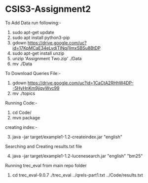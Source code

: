 # CSIS3-Assignment2


To Add Data run following:-
1. sudo apt-get update
2. sudo apt install python3-pip
3. gdown https://drive.google.com/uc?id=17KpMCaE34eLvdiTINqj1lmxSBSu8BtDP
4. sudo apt-get install unzip
5. unzip 'Assignment Two.zip' ./Data
6. mv ./Data <path to repo>


To Download Queries File:- 
1. gdown https://drive.google.com/uc?id=1CaCtA2RHhW4DP--5HyHnKm9jjqyWvc99
2. mv ./topics <path to repo>

Running Code:-
1. cd Code/
2. mvn package

creating index:-

3. java -jar target/example1-1.2-createindex.jar "english"


Searching and Creating results.txt file

4. java -jar target/example1-1.2-lucenesearch.jar "english" "bm25"

Running trec_eval from main repo folder

1. cd trec_eval-9.0.7
./trec_eval ../qrels-part1.txt ../Code/results.txt 
